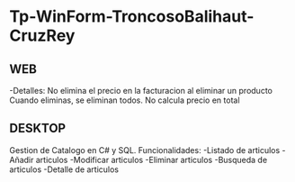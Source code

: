 # Tp-WinForm-TroncosoBalihaut-CruzRey

WEB
--------
-Detalles:
No elimina el precio en la facturacion al eliminar un producto
Cuando eliminas, se eliminan todos.
No calcula precio en total


DESKTOP
--------
Gestion de Catalogo en C# y SQL.
Funcionalidades:
-Listado de articulos
-Añadir articulos
-Modificar articulos
-Eliminar articulos
-Busqueda de articulos
-Detalle de articulos
